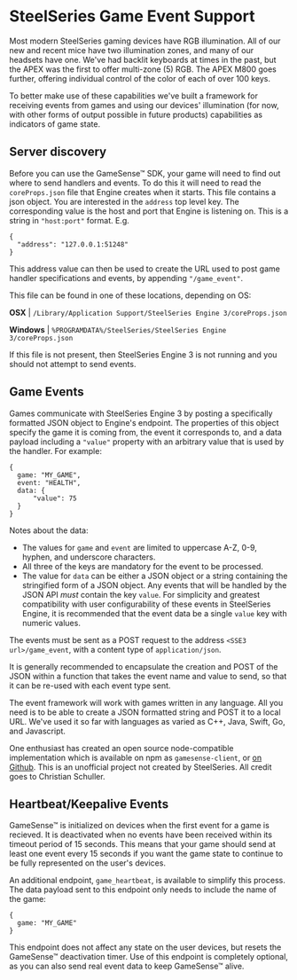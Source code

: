 # SteelSeries Game Event Support #

Most modern SteelSeries gaming devices have RGB illumination. All of our new and recent mice have two illumination zones, and many of our headsets have one. We've had backlit keyboards at times in the past, but the APEX was the first to offer multi-zone (5) RGB. The APEX M800 goes further, offering individual control of the color of each of over 100 keys.

To better make use of these capabilities we've built a framework for receiving events from games and using our devices' illumination (for now, with other forms of output possible in future products) capabilities as indicators of game state.

## Server discovery ##

Before you can use the GameSense™ SDK, your game will need to find out where to send handlers and events. To do this it will need to read the `coreProps.json` file that Engine creates when it starts. This file contains a json object. You are interested in the `address` top level key. The corresponding value is the host and port that Engine is listening on. This is a string in `"host:port"` format. E.g.

    {
      "address": "127.0.0.1:51248"
    }

This address value can then be used to create the URL used to post game handler specifications and events, by appending `"/game_event"`.

This file can be found in one of these locations, depending on OS:

**OSX**     | `/Library/Application Support/SteelSeries Engine 3/coreProps.json`

**Windows** | `%PROGRAMDATA%/SteelSeries/SteelSeries Engine 3/coreProps.json`

If this file is not present, then SteelSeries Engine 3 is not running and you should not attempt to send events.

## Game Events ##

Games communicate with SteelSeries Engine 3 by posting a specifically formatted JSON object to Engine's endpoint.  The properties of this object specify the game it is coming from, the event it corresponds to, and a data payload including a `"value"` property with an arbitrary value that is used by the handler. For example:

    {
      game: "MY_GAME",
      event: "HEALTH",
      data: {
          "value": 75
      }
    }

Notes about the data:
* The values for `game` and `event` are limited to uppercase A-Z, 0-9, hyphen, and underscore characters.
* All three of the keys are mandatory for the event to be processed.
* The value for `data` can be either a JSON object or a string containing the stringified form of a JSON object.  Any events that will be handled by the JSON API *must* contain the key `value`.  For simplicity and greatest compatibility with user configurability of these events in SteelSeries Engine, it is recommended that the event data be a single `value` key with numeric values.

The events must be sent as a POST request to the address `<SSE3 url>/game_event`, with a content type of `application/json`.

It is generally recommended to encapsulate the creation and POST of the JSON within a function that takes the event name and value to send, so that it can be re-used with each event type sent.

The event framework will work with games written in any language. All you need is to be able to create a JSON formatted string and POST it to a local URL. We've used it so far with languages as varied as C++, Java, Swift, Go, and Javascript.

One enthusiast has created an open source node-compatible implementation which is available on npm as `gamesense-client`, or [on Github][gamesense-client-repo].  This is an unofficial project not created by SteelSeries.  All credit goes to Christian Schuller.

## Heartbeat/Keepalive Events ##

GameSense™ is initialized on devices when the first event for a game is recieved.  It is deactivated when no events have been received within its timeout period of 15 seconds.  This means that your game should send at least one event every 15 seconds if you want the game state to continue to be fully represented on the user's devices.

An additional endpoint, `game_heartbeat`, is available to simplify this process.  The data payload sent to this endpoint only needs to include the name of the game:

    {
      game: "MY_GAME"
    }

This endpoint does not affect any state on the user devices, but resets the GameSense™ deactivation timer.  Use of this endpoint is completely optional, as you can also send real event data to keep GameSense™ alive.

[gamesense-client-repo]: https://github.com/cschuller/gamesense-client

